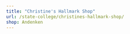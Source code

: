 ```yaml
---
title: "Christine's Hallmark Shop"
url: /state-college/christines-hallmark-shop/
shop: Andenken
---
```

